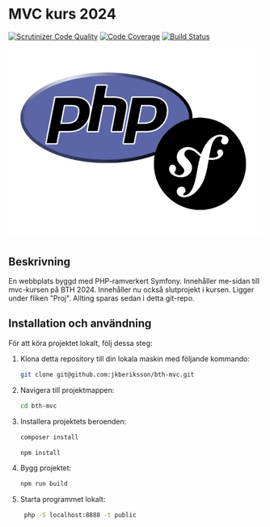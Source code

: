 # MVC kurs 2024

[![Scrutinizer Code Quality](https://scrutinizer-ci.com/g/jkberiksson/bth-mvc/badges/quality-score.png?b=main)](https://scrutinizer-ci.com/g/jkberiksson/bth-mvc/?branch=main)
[![Code Coverage](https://scrutinizer-ci.com/g/jkberiksson/bth-mvc/badges/coverage.png?b=main)](https://scrutinizer-ci.com/g/jkberiksson/bth-mvc/?branch=main)
[![Build Status](https://scrutinizer-ci.com/g/jkberiksson/bth-mvc/badges/build.png?b=main)](https://scrutinizer-ci.com/g/jkberiksson/bth-mvc/build-status/main)

![Project Image](./public/img/php.png)

## Beskrivning

En webbplats byggd med PHP-ramverkert Symfony. Innehåller me-sidan till mvc-kursen på BTH 2024. Innehåller nu också slutprojekt i kursen. Ligger under fliken "Proj". Allting sparas sedan i detta git-repo.

## Installation och användning

För att köra projektet lokalt, följ dessa steg:

1. Klona detta repository till din lokala maskin med följande kommando:

   ```bash
   git clone git@github.com:jkberiksson/bth-mvc.git
   ```

2. Navigera till projektmappen:

   ```bash
   cd bth-mvc
   ```

3. Installera projektets beroenden:

   ```bash
   composer install
   ```

   ```bash
   npm install
   ```

4. Bygg projektet:

   ```bash
   npm run build
   ```

5. Starta programmet lokalt:

   ```bash
    php -S localhost:8888 -t public
   ```
